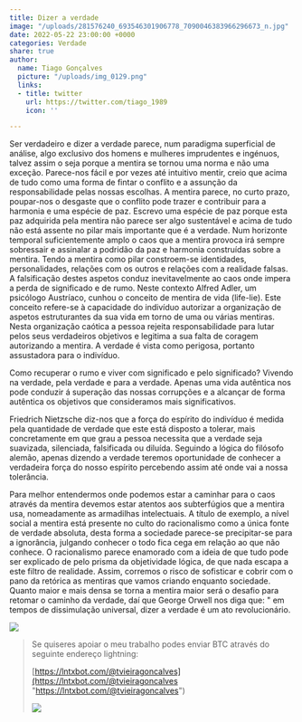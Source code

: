 ```yaml
---
title: Dizer a verdade
image: "/uploads/281576240_693546301906778_7090046383966296673_n.jpg"
date: 2022-05-22 23:00:00 +0000
categories: Verdade
share: true
author:
  name: Tiago Gonçalves
  picture: "/uploads/img_0129.png"
  links:
  - title: twitter
    url: https://twitter.com/tiago_1989
    icon: ''

---
```

Ser verdadeiro e dizer a verdade parece, num paradigma superficial de análise, algo exclusivo dos homens e mulheres imprudentes e ingénuos, talvez assim o seja porque a mentira se tornou uma norma e não uma exceção. Parece-nos fácil e por vezes até intuitivo mentir, creio que acima de tudo como uma forma de fintar o conflito e a assunção da responsabilidade pelas nossas escolhas. A mentira parece, no curto prazo, poupar-nos o desgaste que o conflito pode trazer e contribuir para a harmonia e uma espécie de paz. Escrevo uma espécie de paz porque esta paz adquirida pela mentira não parece ser algo sustentável e acima de tudo não está assente no pilar mais importante que é a verdade. Num horizonte temporal suficientemente amplo o caos que a mentira provoca irá sempre sobressair e assinalar a podridão da paz e harmonia construídas sobre a mentira. Tendo a mentira como pilar constroem-se identidades, personalidades, relações com os outros e relações com a realidade falsas. A falsificação destes aspetos conduz inevitavelmente ao caos onde impera a perda de significado e de rumo. Neste contexto Alfred Adler, um psicólogo Austríaco, cunhou o conceito de mentira de vida (life-lie). Este conceito refere-se à capacidade do indivíduo autorizar a organização de aspetos estruturantes da sua vida em torno de uma ou várias mentiras. Nesta organização caótica a pessoa rejeita responsabilidade para lutar pelos seus verdadeiros objetivos e legitima a sua falta de coragem autorizando a mentira. A verdade é vista como perigosa, portanto assustadora para o indivíduo.

Como recuperar o rumo e viver com significado e pelo significado? Vivendo na verdade, pela verdade e para a verdade.  Apenas uma vida autêntica nos pode conduzir á superação das nossas corrupções e a alcançar  de forma autêntica os objetivos que consideramos mais significativos.

Friedrich Nietzsche diz-nos que a força do espírito do indivíduo é medida pela quantidade de verdade que este está disposto a tolerar, mais concretamente em que grau a pessoa necessita que a verdade seja suavizada, silenciada, falsificada ou diluída. Seguindo a lógica do filósofo alemão, apenas dizendo a verdade teremos oportunidade de conhecer a verdadeira força do nosso espírito percebendo assim até onde vai a nossa tolerância.

Para melhor entendermos onde podemos estar a caminhar para o caos através da mentira devemos estar atentos aos subterfúgios que a mentira usa, nomeadamente as armadilhas intelectuais. A título de exemplo, a nível social a mentira está presente no culto do racionalismo como a única fonte de verdade absoluta, desta forma a sociedade parece-se precipitar-se para a ignorância, julgando conhecer o todo fica cega em relação ao que não conhece. O racionalismo parece enamorado com a ideia de que tudo pode ser explicado de pelo prisma da objetividade lógica, de que nada escapa a este filtro de realidade. Assim, corremos o risco de sofisticar e cobrir com o pano da retórica as mentiras que vamos criando enquanto sociedade. Quanto maior e mais densa se torna a mentira maior será o desafio para retomar o caminho da verdade, daí que George Orwell nos diga que: " em tempos de dissimulação universal, dizer a verdade é um ato revolucionário.

![](https://i.imgur.com/I5U8pJu.png)

> Se quiseres apoiar o meu trabalho podes enviar BTC através do seguinte endereço lightning:
>
> [https://lntxbot.com/@tvieiragoncalves](https://lntxbot.com/@tvieiragoncalves "https://lntxbot.com/@tvieiragoncalves")
>
> ![](https://i.imgur.com/v8i5Xd3.png)